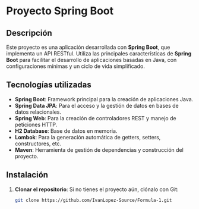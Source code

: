 # Proyecto Spring Boot

## Descripción

Este proyecto es una aplicación desarrollada con **Spring Boot**, que implementa un API RESTful. Utiliza las principales características de **Spring Boot** para facilitar el desarrollo de aplicaciones basadas en Java, con configuraciones mínimas y un ciclo de vida simplificado.

## Tecnologías utilizadas

- **Spring Boot**: Framework principal para la creación de aplicaciones Java.
- **Spring Data JPA**: Para el acceso y la gestión de datos en bases de datos relacionales.
- **Spring Web**: Para la creación de controladores REST y manejo de peticiones HTTP.
- **H2 Database**: Base de datos en memoria.
- **Lombok**: Para la generación automática de getters, setters, constructores, etc.
- **Maven**: Herramienta de gestión de dependencias y construcción del proyecto.


## Instalación

1. **Clonar el repositorio**:
   Si no tienes el proyecto aún, clónalo con Git:

   ```bash
   git clone https://github.com/IvanLopez-Source/Formula-1.git
